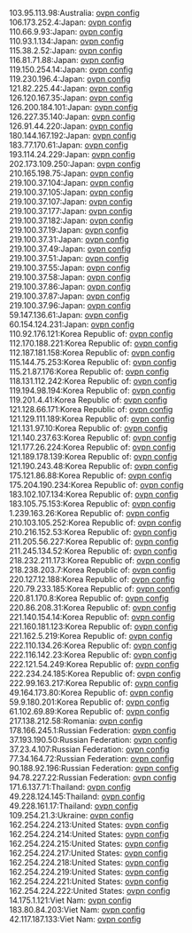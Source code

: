 103.95.113.98:Australia: [ovpn config](vpn/103_95_113_98.ovpn)  
106.173.252.4:Japan: [ovpn config](vpn/106_173_252_4.ovpn)  
110.66.9.93:Japan: [ovpn config](vpn/110_66_9_93.ovpn)  
110.93.1.134:Japan: [ovpn config](vpn/110_93_1_134.ovpn)  
115.38.2.52:Japan: [ovpn config](vpn/115_38_2_52.ovpn)  
116.81.71.88:Japan: [ovpn config](vpn/116_81_71_88.ovpn)  
119.150.254.14:Japan: [ovpn config](vpn/119_150_254_14.ovpn)  
119.230.196.4:Japan: [ovpn config](vpn/119_230_196_4.ovpn)  
121.82.225.44:Japan: [ovpn config](vpn/121_82_225_44.ovpn)  
126.120.167.35:Japan: [ovpn config](vpn/126_120_167_35.ovpn)  
126.200.184.101:Japan: [ovpn config](vpn/126_200_184_101.ovpn)  
126.227.35.140:Japan: [ovpn config](vpn/126_227_35_140.ovpn)  
126.91.44.220:Japan: [ovpn config](vpn/126_91_44_220.ovpn)  
180.144.167.192:Japan: [ovpn config](vpn/180_144_167_192.ovpn)  
183.77.170.61:Japan: [ovpn config](vpn/183_77_170_61.ovpn)  
193.114.24.229:Japan: [ovpn config](vpn/193_114_24_229.ovpn)  
202.173.109.250:Japan: [ovpn config](vpn/202_173_109_250.ovpn)  
210.165.198.75:Japan: [ovpn config](vpn/210_165_198_75.ovpn)  
219.100.37.104:Japan: [ovpn config](vpn/219_100_37_104.ovpn)  
219.100.37.105:Japan: [ovpn config](vpn/219_100_37_105.ovpn)  
219.100.37.107:Japan: [ovpn config](vpn/219_100_37_107.ovpn)  
219.100.37.177:Japan: [ovpn config](vpn/219_100_37_177.ovpn)  
219.100.37.182:Japan: [ovpn config](vpn/219_100_37_182.ovpn)  
219.100.37.19:Japan: [ovpn config](vpn/219_100_37_19.ovpn)  
219.100.37.31:Japan: [ovpn config](vpn/219_100_37_31.ovpn)  
219.100.37.49:Japan: [ovpn config](vpn/219_100_37_49.ovpn)  
219.100.37.51:Japan: [ovpn config](vpn/219_100_37_51.ovpn)  
219.100.37.55:Japan: [ovpn config](vpn/219_100_37_55.ovpn)  
219.100.37.58:Japan: [ovpn config](vpn/219_100_37_58.ovpn)  
219.100.37.86:Japan: [ovpn config](vpn/219_100_37_86.ovpn)  
219.100.37.87:Japan: [ovpn config](vpn/219_100_37_87.ovpn)  
219.100.37.96:Japan: [ovpn config](vpn/219_100_37_96.ovpn)  
59.147.136.61:Japan: [ovpn config](vpn/59_147_136_61.ovpn)  
60.154.124.231:Japan: [ovpn config](vpn/60_154_124_231.ovpn)  
110.92.176.121:Korea Republic of: [ovpn config](vpn/110_92_176_121.ovpn)  
112.170.188.221:Korea Republic of: [ovpn config](vpn/112_170_188_221.ovpn)  
112.187.181.158:Korea Republic of: [ovpn config](vpn/112_187_181_158.ovpn)  
115.144.75.253:Korea Republic of: [ovpn config](vpn/115_144_75_253.ovpn)  
115.21.87.176:Korea Republic of: [ovpn config](vpn/115_21_87_176.ovpn)  
118.131.112.242:Korea Republic of: [ovpn config](vpn/118_131_112_242.ovpn)  
119.194.98.194:Korea Republic of: [ovpn config](vpn/119_194_98_194.ovpn)  
119.201.4.41:Korea Republic of: [ovpn config](vpn/119_201_4_41.ovpn)  
121.128.66.171:Korea Republic of: [ovpn config](vpn/121_128_66_171.ovpn)  
121.129.111.189:Korea Republic of: [ovpn config](vpn/121_129_111_189.ovpn)  
121.131.97.10:Korea Republic of: [ovpn config](vpn/121_131_97_10.ovpn)  
121.140.237.63:Korea Republic of: [ovpn config](vpn/121_140_237_63.ovpn)  
121.177.26.224:Korea Republic of: [ovpn config](vpn/121_177_26_224.ovpn)  
121.189.178.139:Korea Republic of: [ovpn config](vpn/121_189_178_139.ovpn)  
121.190.243.48:Korea Republic of: [ovpn config](vpn/121_190_243_48.ovpn)  
175.121.86.88:Korea Republic of: [ovpn config](vpn/175_121_86_88.ovpn)  
175.204.190.234:Korea Republic of: [ovpn config](vpn/175_204_190_234.ovpn)  
183.102.107.134:Korea Republic of: [ovpn config](vpn/183_102_107_134.ovpn)  
183.105.75.153:Korea Republic of: [ovpn config](vpn/183_105_75_153.ovpn)  
1.239.163.26:Korea Republic of: [ovpn config](vpn/1_239_163_26.ovpn)  
210.103.105.252:Korea Republic of: [ovpn config](vpn/210_103_105_252.ovpn)  
210.216.152.53:Korea Republic of: [ovpn config](vpn/210_216_152_53.ovpn)  
211.205.56.227:Korea Republic of: [ovpn config](vpn/211_205_56_227.ovpn)  
211.245.134.52:Korea Republic of: [ovpn config](vpn/211_245_134_52.ovpn)  
218.232.211.173:Korea Republic of: [ovpn config](vpn/218_232_211_173.ovpn)  
218.238.203.7:Korea Republic of: [ovpn config](vpn/218_238_203_7.ovpn)  
220.127.12.188:Korea Republic of: [ovpn config](vpn/220_127_12_188.ovpn)  
220.79.233.185:Korea Republic of: [ovpn config](vpn/220_79_233_185.ovpn)  
220.81.170.8:Korea Republic of: [ovpn config](vpn/220_81_170_8.ovpn)  
220.86.208.31:Korea Republic of: [ovpn config](vpn/220_86_208_31.ovpn)  
221.140.154.14:Korea Republic of: [ovpn config](vpn/221_140_154_14.ovpn)  
221.160.181.123:Korea Republic of: [ovpn config](vpn/221_160_181_123.ovpn)  
221.162.5.219:Korea Republic of: [ovpn config](vpn/221_162_5_219.ovpn)  
222.110.134.26:Korea Republic of: [ovpn config](vpn/222_110_134_26.ovpn)  
222.116.142.23:Korea Republic of: [ovpn config](vpn/222_116_142_23.ovpn)  
222.121.54.249:Korea Republic of: [ovpn config](vpn/222_121_54_249.ovpn)  
222.234.24.185:Korea Republic of: [ovpn config](vpn/222_234_24_185.ovpn)  
222.99.163.217:Korea Republic of: [ovpn config](vpn/222_99_163_217.ovpn)  
49.164.173.80:Korea Republic of: [ovpn config](vpn/49_164_173_80.ovpn)  
59.9.180.201:Korea Republic of: [ovpn config](vpn/59_9_180_201.ovpn)  
61.102.69.89:Korea Republic of: [ovpn config](vpn/61_102_69_89.ovpn)  
217.138.212.58:Romania: [ovpn config](vpn/217_138_212_58.ovpn)  
178.166.245.1:Russian Federation: [ovpn config](vpn/178_166_245_1.ovpn)  
37.193.190.50:Russian Federation: [ovpn config](vpn/37_193_190_50.ovpn)  
37.23.4.107:Russian Federation: [ovpn config](vpn/37_23_4_107.ovpn)  
77.34.164.72:Russian Federation: [ovpn config](vpn/77_34_164_72.ovpn)  
90.188.92.196:Russian Federation: [ovpn config](vpn/90_188_92_196.ovpn)  
94.78.227.22:Russian Federation: [ovpn config](vpn/94_78_227_22.ovpn)  
171.6.137.71:Thailand: [ovpn config](vpn/171_6_137_71.ovpn)  
49.228.124.145:Thailand: [ovpn config](vpn/49_228_124_145.ovpn)  
49.228.161.17:Thailand: [ovpn config](vpn/49_228_161_17.ovpn)  
109.254.21.3:Ukraine: [ovpn config](vpn/109_254_21_3.ovpn)  
162.254.224.213:United States: [ovpn config](vpn/162_254_224_213.ovpn)  
162.254.224.214:United States: [ovpn config](vpn/162_254_224_214.ovpn)  
162.254.224.215:United States: [ovpn config](vpn/162_254_224_215.ovpn)  
162.254.224.217:United States: [ovpn config](vpn/162_254_224_217.ovpn)  
162.254.224.218:United States: [ovpn config](vpn/162_254_224_218.ovpn)  
162.254.224.219:United States: [ovpn config](vpn/162_254_224_219.ovpn)  
162.254.224.221:United States: [ovpn config](vpn/162_254_224_221.ovpn)  
162.254.224.222:United States: [ovpn config](vpn/162_254_224_222.ovpn)  
14.175.1.121:Viet Nam: [ovpn config](vpn/14_175_1_121.ovpn)  
183.80.84.203:Viet Nam: [ovpn config](vpn/183_80_84_203.ovpn)  
42.117.187.133:Viet Nam: [ovpn config](vpn/42_117_187_133.ovpn)  
